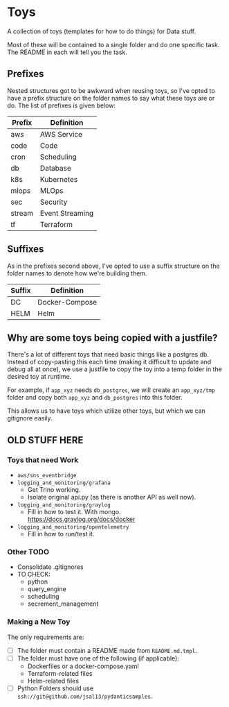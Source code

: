# Toys

A collection of toys (templates for how to do things) for Data stuff.

Most of these will be contained to a single folder and do one specific task.  The README in each will tell you the task.

## Prefixes

Nested structures got to be awkward when reusing toys, so I've opted to have a prefix structure on the folder names to say what these toys are or do.  The list of prefixes is given below:

| Prefix | Definition      |
| ------ | --------------- |
| aws    | AWS Service     |
| code   | Code            |
| cron   | Scheduling      |
| db     | Database        |
| k8s    | Kubernetes      |
| mlops  | MLOps           |
| sec    | Security        |
| stream | Event Streaming |
| tf     | Terraform       |

## Suffixes

As in the prefixes second above, I've opted to use a suffix structure on the folder names to denote how we're building them.  

| Suffix | Definition     |
| ------ | -------------- |
| DC     | Docker-Compose |
| HELM   | Helm           |

## Why are some toys being copied with a justfile?

There's a lot of different toys that need basic things like a postgres db.  Instead of copy-pasting this each time (making it difficult to update and debug all at once), we use a justfile to copy the toy into a temp folder in the desired toy at runtime.  

For example, if `app_xyz` needs `db_postgres`, we will create an `app_xyz/tmp` folder and copy both `app_xyz` and `db_postgres` into this folder.

This allows us to have toys which utilize other toys, but which we can gitignore easily.  

## OLD STUFF HERE

### Toys that need Work

- `aws/sns_eventbridge`
- `logging_and_monitoring/grafana`
  - Get Trino working.
  - Isolate original api.py (as there is another API as well now).
- `logging_and_monitoring/graylog`
  - Fill in how to test it.  With mongo.  <https://docs.graylog.org/docs/docker>
- `logging_and_monitoring/opentelemetry`
  - Fill in how to run/test it.

### Other TODO

- Consolidate .gitignores
- TO CHECK:
  - python
  - query_engine
  - scheduling
  - secrement_management

### Making a New Toy

The only requirements are:

- [ ] The folder must contain a README made from `README.md.tmpl`.
- [ ] The folder must have one of the following (if applicable):
  - Dockerfiles or a docker-compose.yaml
  - Terraform-related files
  - Helm-related files
- [ ] Python Folders should use `ssh://git@github.com/jsal13/pydanticsamples`.
